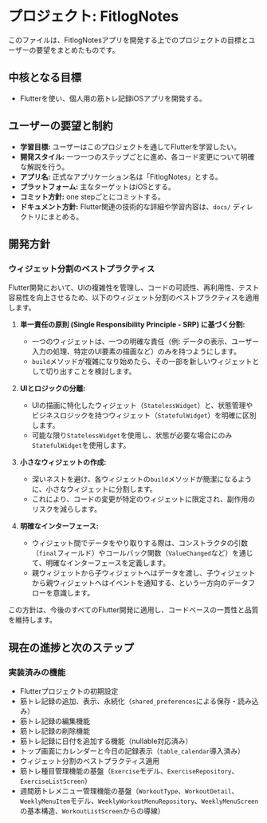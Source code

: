 # プロジェクト: FitlogNotes

このファイルは、FitlogNotesアプリを開発する上でのプロジェクトの目標とユーザーの要望をまとめたものです。

## 中核となる目標
- Flutterを使い、個人用の筋トレ記録iOSアプリを開発する。

## ユーザーの要望と制約
- **学習目標:** ユーザーはこのプロジェクトを通してFlutterを学習したい。
- **開発スタイル:** 一つ一つのステップごとに進め、各コード変更について明確な解説を行う。
- **アプリ名:** 正式なアプリケーション名は「FitlogNotes」とする。
- **プラットフォーム:** 主なターゲットはiOSとする。
- **コミット方針:** one stepごとにコミットする。
- **ドキュメント方針:** Flutter関連の技術的な詳細や学習内容は、`docs/` ディレクトリにまとめる。

## 開発方針

### ウィジェット分割のベストプラクティス

Flutter開発において、UIの複雑性を管理し、コードの可読性、再利用性、テスト容易性を向上させるため、以下のウィジェット分割のベストプラクティスを適用します。

1.  **単一責任の原則 (Single Responsibility Principle - SRP) に基づく分割:**
    *   一つのウィジェットは、一つの明確な責任（例: データの表示、ユーザー入力の処理、特定のUI要素の描画など）のみを持つようにします。
    *   `build`メソッドが複雑になり始めたら、その一部を新しいウィジェットとして切り出すことを検討します。

2.  **UIとロジックの分離:**
    *   UIの描画に特化したウィジェット（`StatelessWidget`）と、状態管理やビジネスロジックを持つウィジェット（`StatefulWidget`）を明確に区別します。
    *   可能な限り`StatelessWidget`を使用し、状態が必要な場合にのみ`StatefulWidget`を使用します。

3.  **小さなウィジェットの作成:**
    *   深いネストを避け、各ウィジェットの`build`メソッドが簡潔になるように、小さなウィジェットに分割します。
    *   これにより、コードの変更が特定のウィジェットに限定され、副作用のリスクを減らします。

4.  **明確なインターフェース:**
    *   ウィジェット間でデータをやり取りする際は、コンストラクタの引数（`final`フィールド）やコールバック関数（`ValueChanged`など）を通じて、明確なインターフェースを定義します。
    *   親ウィジェットから子ウィジェットへはデータを渡し、子ウィジェットから親ウィジェットへはイベントを通知する、という一方向のデータフローを意識します。

この方針は、今後のすべてのFlutter開発に適用し、コードベースの一貫性と品質を維持します。

## 現在の進捗と次のステップ

### 実装済みの機能

*   Flutterプロジェクトの初期設定
*   筋トレ記録の追加、表示、永続化（`shared_preferences`による保存・読み込み）
*   筋トレ記録の編集機能
*   筋トレ記録の削除機能
*   筋トレ記録に日付を追加する機能（nullable対応済み）
*   トップ画面にカレンダーと今日の記録表示（`table_calendar`導入済み）
*   ウィジェット分割のベストプラクティス適用
*   筋トレ種目管理機能の基盤（`Exercise`モデル、`ExerciseRepository`、`ExerciseListScreen`）
*   週間筋トレメニュー管理機能の基盤（`WorkoutType`、`WorkoutDetail`、`WeeklyMenuItem`モデル、`WeeklyWorkoutMenuRepository`、`WeeklyMenuScreen`の基本構造、`WorkoutListScreen`からの導線）
